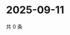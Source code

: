 # 2025-09-11

共 0 条

<!-- BEGIN ZHIHUQUESTIONS -->
<!-- 最后更新时间 Thu Sep 11 2025 10:18:56 GMT+0800 (China Standard Time) -->

<!-- END ZHIHUQUESTIONS -->

